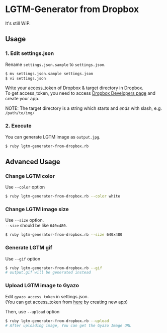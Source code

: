 # LGTM-Generator from Dropbox

It's still WIP.

## Usage

### 1. Edit settings.json

Rename `settings.json.sample` to `settings.json`.

```sh
$ mv settings.json.sample settings.json
$ vi settings.json
```

Write your access_token of Dropbox & target directory in Dropbox.  
To get access_token, you need to access [Dropbox Developers page](https://www.dropbox.com/developers) and create your app.

NOTE: The target directory is a string which starts and _ends_ with slash, e.g. `/path/to/img/`

### 2. Execute

You can generate LGTM image as `output.jpg`.

```sh
$ ruby lgtm-generator-from-dropbox.rb
```

## Advanced Usage

### Change LGTM color

Use `--color` option

```sh
$ ruby lgtm-generator-from-dropbox.rb --color white
```

### Change LGTM image size

Use `--size` option.  
`--size` should be like `640x480`.

```sh
$ ruby lgtm-generator-from-dropbox.rb --size 640x480
```

### Generate LGTM gif

Use `--gif` option

```sh
$ ruby lgtm-generator-from-dropbox.rb --gif
# output.gif will be generated instead
```

### Upload LGTM image to Gyazo

Edit `gyazo_access_token` in settings.json.  
(You can get access_token from [here](https://gyazo.com/oauth/applications) by creating new app)

Then, use `--upload` option

```sh
$ ruby lgtm-generator-from-dropbox.rb --upload
# After uploading image, You can get the Gyazo Image URL
```
